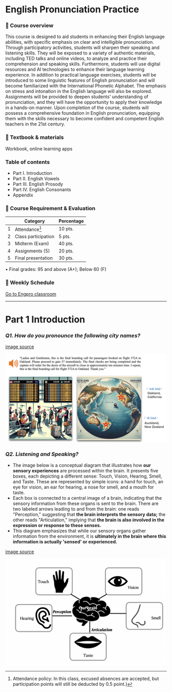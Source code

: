 # English Pronunciation Practice

### 🌱 Course overview
This course is designed to aid students in enhancing their English language abilities, with
specific emphasis on clear and intelligible pronunciation. Through participatory activities,
students will sharpen their speaking and listening skills. They will be exposed to a variety of
authentic materials, including TED talks and online videos, to analyze and practice their
comprehension and speaking skills. Furthermore, students will use digital resources and AI
technologies to enhance their language learning experience. In addition to practical language
exercises, students will be introduced to some linguistic features of
English pronunciation and will become familiarized with the International Phonetic Alphabet.
The emphasis on stress and intonation in the English language will also be explored.
Assignments will be provided to deepen students' understanding of pronunciation, and they
will have the opportunity to apply their knowledge in a hands-on manner. Upon completion of
the course, students will possess a comprehensive foundation in English pronunciation,
equipping them with the skills necessary to become confident and competent English teachers
in the 21st century.

### 🌱 Textbook & materials
Workbook, online learning apps

### Table of contents

+ Part I. Introduction
+ Part II. English Vowels
+ Part III. English Prosody
+ Part IV. English Consonants
+ Appendix

### 🌱 Course Requirement & Evaluation

| | Category | Percentage|
|--|--|--|
|1| Attendance[^1]| 10 pts.|
|2| Class participation | 5 pts.|
|3| Midterm (Exam) | 40 pts.|
|4| Assignments (5) | 20 pts.|
|5| Final presentation | 30 pts.|

• Final grades: 95 and above (A+); Below 60 (F)
[^1]: Attendance policy: In this class, excused absences are accepted, but participation points will still be deducted
by 0.5 point.)



### 🌱 Weekly Schedule
[Go to Engpro classroom](https://github.com/MK316/Spring2024/blob/main/Engpro/readme.md)



---
# Part 1 Introduction

### _Q1. How do you pronounce the following city names?_

[image source](https://github.com/MK316/Engpro/blob/main/images/Q1_oakland_image.png)

<img src="https://github.com/MK316/Engpro/blob/main/images/Q1_oakland_image.png" width="1200"/>

### _Q2. Listening and Speaking?_
+ The image below is a conceptual diagram that illustrates how **our sensory experiences** are processed within the brain. It presents five boxes, each depicting a different sense: Touch, Vision, Hearing, Smell, and Taste. These are represented by simple icons: a hand for touch, an eye for vision, an ear for hearing, a nose for smell, and a mouth for taste.
+ Each box is connected to a central image of a brain, indicating that the sensory information from these organs is sent to the brain. There are two labeled arrows leading to and from the brain: one reads "Perception," suggesting that **the brain interprets the sensory data;** the other reads "Articulation," implying that **the brain is also involved in the expression or response to these senses.**
+ This diagram emphasizes that while our sensory organs gather information from the environment, it is **ultimately in the brain where this information is actually 'sensed' or experienced.**

[image source](https://github.com/MK316/Engpro/blob/main/images/brain_sense.png)

<img src="https://github.com/MK316/Engpro/blob/main/images/brain_sense.png" width="800"/>
